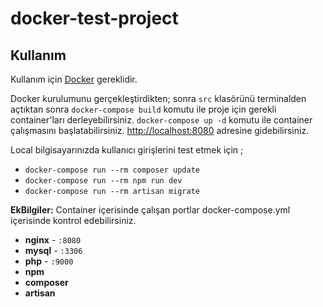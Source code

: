 # docker-test-project

## Kullanım

Kullanım için [Docker](https://docs.docker.com/docker-for-mac/install/)  gereklidir.

Docker kurulumunu gerçekleştirdikten; sonra `src` klasörünü terminalden açtıktan sonra `docker-compose build` komutu ile proje için gerekli container'ları derleyebilirsiniz. `docker-compose up -d` komutu ile container çalışmasını başlatabilirsiniz.
[http://localhost:8080](http://localhost:8080) adresine gidebilirsiniz. 

Local bilgisayarınızda kullanıcı girişlerini test etmek için ;

- `docker-compose run --rm composer update`
- `docker-compose run --rm npm run dev`
- `docker-compose run --rm artisan migrate` 

**EkBilgiler:** Container içerisinde çalışan portlar docker-compose.yml içerisinde kontrol edebilirsiniz.

- **nginx** - `:8080`
- **mysql** - `:3306`
- **php** - `:9000`
- **npm**
- **composer**
- **artisan**


